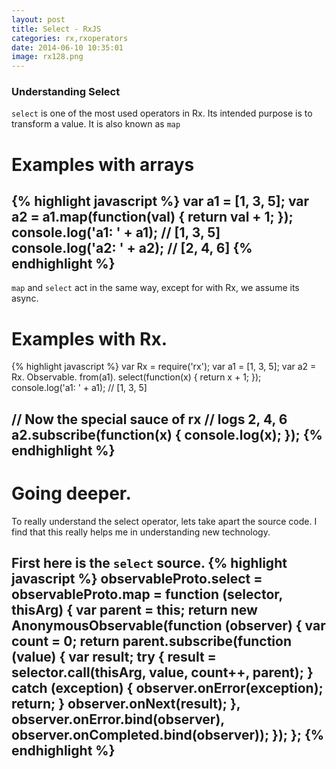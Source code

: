 ```yaml
---
layout: post
title: Select - RxJS
categories: rx,rxoperators
date: 2014-06-10 10:35:01
image: rx128.png
---
```


### Understanding Select

`select` is one of the most used operators in Rx.
Its intended purpose is to transform a value.
It is also known as `map`


Examples with arrays
=======================

{% highlight javascript %}
var a1 = [1, 3, 5];
var a2 = a1.map(function(val) { return val + 1; });
console.log('a1: ' + a1); // [1, 3, 5]
console.log('a2: ' + a2); // [2, 4, 6]
{% endhighlight %}
--------------------------

`map` and `select` act in the same way, except for with Rx, we assume its async.

Examples with Rx.
=======================

{% highlight javascript %}
var Rx = require('rx');
var a1 = [1, 3, 5];
var a2 = Rx.
    Observable.
    from(a1).
    select(function(x) {
        return x + 1;
    });
console.log('a1: ' + a1); // [1, 3, 5]

// Now the special sauce of rx
// logs 2, 4, 6
a2.subscribe(function(x) {
    console.log(x);
});
{% endhighlight %}
--------------------------


Going deeper.
=======================

To really understand the select operator, lets take apart the source code.
I find that this really helps me in understanding new technology.

First here is the `select` source.
{% highlight javascript %}
observableProto.select = observableProto.map = function (selector, thisArg) {
    var parent = this;
    return new AnonymousObservable(function (observer) {
        var count = 0;
        return parent.subscribe(function (value) {
            var result;
            try {
                result = selector.call(thisArg, value, count++, parent);
            } catch (exception) {
                observer.onError(exception);
                return;
            }
            observer.onNext(result);
        }, observer.onError.bind(observer), observer.onCompleted.bind(observer));
    });
};
{% endhighlight %}
-----------------------

